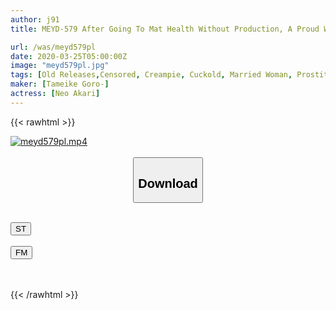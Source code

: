 ```yaml
---
author: j91
title: MEYD-579 After Going To Mat Health Without Production, A Proud Wife Of A Neighbor Came Out. I Grasped The Weakness And Forced Both Production And Vaginal Cum Shot! Akari Neo Who Was A Compliant Guy Even Outside The Store

url: /was/meyd579pl
date: 2020-03-25T05:00:00Z
image: "meyd579pl.jpg"
tags: [Old Releases,Censored, Creampie, Cuckold, Married Woman, Prostitutes, Soapland]
maker: [Tameike Goro-]
actress: [Neo Akari]
---
```



{{< rawhtml >}}

<div class="video" data-videoid="4xBk6lWBQou271">
    <a href="javascript:;">
        <img src="/was/meyd579pl/meyd579pl.jpg" width="WIDTH" height="HEIGHT" alt="meyd579pl.mp4" loading="lazy">
    </a>
</div>

<script type="text/javascript" src="https://j91.asia/asset/on-demand-st.js"></script>

<br>
  <link rel="stylesheet" href="https://j91.asia/asset/bs5.css">
  
  <center>
  <button class="btn btn-primary" type="button" data-bs-toggle="collapse" data-bs-target=".multi-collapse" aria-expanded="false" aria-controls="multiCollapseExample1 multiCollapseExample2"><h2>Download</h2></button></center>
</p>
<div class="row">
  <div class="col">
    <div class="collapse multi-collapse" id="multiCollapseExample1">
      <div class="card card-body">
	      	      <br>
<div class="buttons">  
<a href="https://streamtape.to/v/4xBk6lWBQou271" target="_blank"><button class="btn-hover color-3"><i class="fa fa-download"></i> ST</button></a></div>
    </div>
  </div>
</div>
  <div class="col">
    <div class="collapse multi-collapse" id="multiCollapseExample2">
      <div class="card card-body">
	      <br>
<div class="buttons">
    <a href="https://filemoon.sx/d/lnbuq8p28ac3" target="_blank"><button class="btn-hover color-8"><i class="fa fa-download"></i> FM</button></a></div>
<br><br>
      </div>
    </div>
  </div>
</div>

{{< /rawhtml >}}